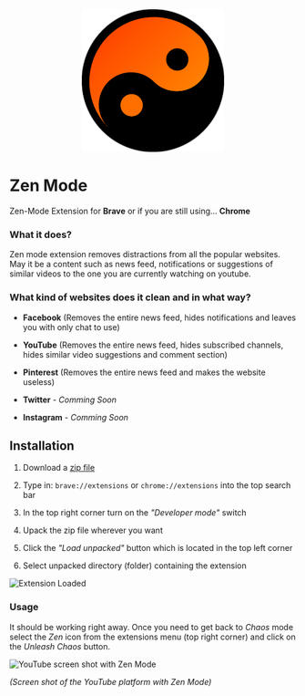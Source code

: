 <div align="center">
    <img src="icons/icon.png" width="250">
</div>

# Zen Mode

Zen-Mode Extension for **Brave** or if you are still using...  **Chrome**

### What it does?

Zen mode extension removes distractions from all the popular websites. May it be a content such as news feed, notifications or suggestions of similar videos to the one you are currently watching on youtube.

### What kind of websites does it clean and in what way?

- **Facebook** (Removes the entire news feed, hides notifications and leaves you with only chat to use)

- **YouTube** (Removes the entire news feed, hides subscribed channels, hides similar video suggestions and comment section)

- **Pinterest** (Removes the entire news feed and makes the website useless)

- **Twitter** - *Comming Soon*

- **Instagram** - *Comming Soon*

## Installation

1. Download a [zip file](https://github.com/Ph0enixKM/browser-zen-mode/archive/master.zip)

2. Type in: `brave://extensions` or `chrome://extensions` into the top search bar

3. In the top right corner turn on the *"Developer mode"* switch

4. Upack the zip file wherever you want

5. Click the *"Load unpacked"* button which is located in the top left corner

6. Select unpacked directory (folder) containing the extension

![Extension Loaded](https://raw.githubusercontent.com/Ph0enixKM/browser-zen-mode/master/icons/extension.png)

### Usage

It should be working right away. Once you need to get back to *Chaos* mode select the *Zen* icon from the extensions menu (top right corner) and click on the *Unleash Chaos* button.

![YouTube screen shot with Zen Mode](https://raw.githubusercontent.com/Ph0enixKM/browser-zen-mode/master/icons/yt-ss.jpg)

*(Screen shot of the YouTube platform with Zen Mode)*
